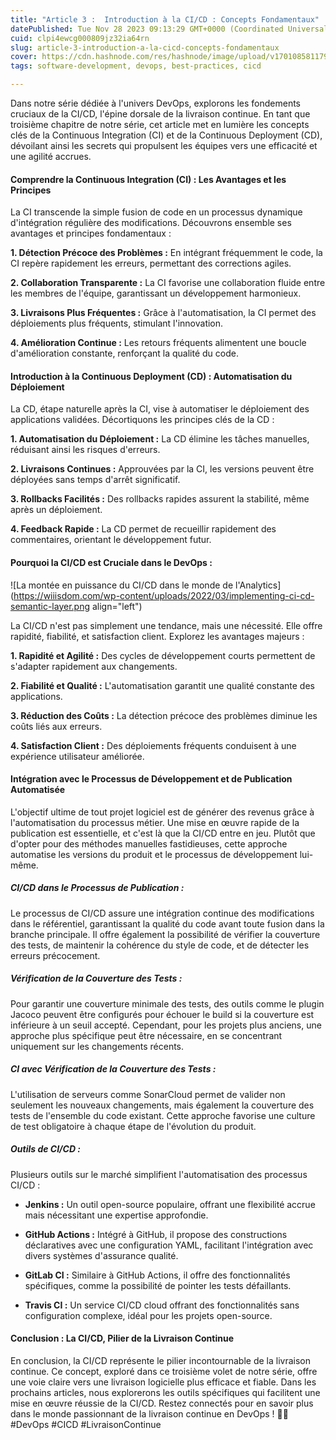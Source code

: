 ```yaml
---
title: "Article 3 :  Introduction à la CI/CD : Concepts Fondamentaux"
datePublished: Tue Nov 28 2023 09:13:29 GMT+0000 (Coordinated Universal Time)
cuid: clpi4ewcg000809jz32ia64rn
slug: article-3-introduction-a-la-cicd-concepts-fondamentaux
cover: https://cdn.hashnode.com/res/hashnode/image/upload/v1701085811797/d7a2d425-638a-4b14-9b18-ed79574878b4.png
tags: software-development, devops, best-practices, cicd

---
```


Dans notre série dédiée à l'univers DevOps, explorons les fondements cruciaux de la CI/CD, l'épine dorsale de la livraison continue. En tant que troisième chapitre de notre série, cet article met en lumière les concepts clés de la Continuous Integration (CI) et de la Continuous Deployment (CD), dévoilant ainsi les secrets qui propulsent les équipes vers une efficacité et une agilité accrues.

#### **Comprendre la Continuous Integration (CI) : Les Avantages et les Principes**

La CI transcende la simple fusion de code en un processus dynamique d'intégration régulière des modifications. Découvrons ensemble ses avantages et principes fondamentaux :

**1\. Détection Précoce des Problèmes :** En intégrant fréquemment le code, la CI repère rapidement les erreurs, permettant des corrections agiles.

**2\. Collaboration Transparente :** La CI favorise une collaboration fluide entre les membres de l'équipe, garantissant un développement harmonieux.

**3\. Livraisons Plus Fréquentes :** Grâce à l'automatisation, la CI permet des déploiements plus fréquents, stimulant l'innovation.

**4\. Amélioration Continue :** Les retours fréquents alimentent une boucle d'amélioration constante, renforçant la qualité du code.

#### **Introduction à la Continuous Deployment (CD) : Automatisation du Déploiement**

La CD, étape naturelle après la CI, vise à automatiser le déploiement des applications validées. Décortiquons les principes clés de la CD :

**1\. Automatisation du Déploiement :** La CD élimine les tâches manuelles, réduisant ainsi les risques d'erreurs.

**2\. Livraisons Continues :** Approuvées par la CI, les versions peuvent être déployées sans temps d'arrêt significatif.

**3\. Rollbacks Facilités :** Des rollbacks rapides assurent la stabilité, même après un déploiement.

**4\. Feedback Rapide :** La CD permet de recueillir rapidement des commentaires, orientant le développement futur.

#### **Pourquoi la CI/CD est Cruciale dans le DevOps :**

![La montée en puissance du CI/CD dans le monde de l'Analytics](https://wiiisdom.com/wp-content/uploads/2022/03/implementing-ci-cd-semantic-layer.png align="left")

La CI/CD n'est pas simplement une tendance, mais une nécessité. Elle offre rapidité, fiabilité, et satisfaction client. Explorez les avantages majeurs :

**1\. Rapidité et Agilité :** Des cycles de développement courts permettent de s'adapter rapidement aux changements.

**2\. Fiabilité et Qualité :** L'automatisation garantit une qualité constante des applications.

**3\. Réduction des Coûts :** La détection précoce des problèmes diminue les coûts liés aux erreurs.

**4\. Satisfaction Client :** Des déploiements fréquents conduisent à une expérience utilisateur améliorée.

#### **Intégration avec le Processus de Développement et de Publication Automatisée**

L'objectif ultime de tout projet logiciel est de générer des revenus grâce à l'automatisation du processus métier. Une mise en œuvre rapide de la publication est essentielle, et c'est là que la CI/CD entre en jeu. Plutôt que d'opter pour des méthodes manuelles fastidieuses, cette approche automatise les versions du produit et le processus de développement lui-même.

##### **CI/CD dans le Processus de Publication :**

Le processus de CI/CD assure une intégration continue des modifications dans le référentiel, garantissant la qualité du code avant toute fusion dans la branche principale. Il offre également la possibilité de vérifier la couverture des tests, de maintenir la cohérence du style de code, et de détecter les erreurs précocement.

##### **Vérification de la Couverture des Tests :**

Pour garantir une couverture minimale des tests, des outils comme le plugin Jacoco peuvent être configurés pour échouer le build si la couverture est inférieure à un seuil accepté. Cependant, pour les projets plus anciens, une approche plus spécifique peut être nécessaire, en se concentrant uniquement sur les changements récents.

##### **CI avec Vérification de la Couverture des Tests :**

L'utilisation de serveurs comme SonarCloud permet de valider non seulement les nouveaux changements, mais également la couverture des tests de l'ensemble du code existant. Cette approche favorise une culture de test obligatoire à chaque étape de l'évolution du produit.

##### **Outils de CI/CD :**

Plusieurs outils sur le marché simplifient l'automatisation des processus CI/CD :

* **Jenkins :** Un outil open-source populaire, offrant une flexibilité accrue mais nécessitant une expertise approfondie.
    
* **GitHub Actions :** Intégré à GitHub, il propose des constructions déclaratives avec une configuration YAML, facilitant l'intégration avec divers systèmes d'assurance qualité.
    
* **GitLab CI :** Similaire à GitHub Actions, il offre des fonctionnalités spécifiques, comme la possibilité de pointer les tests défaillants.
    
* **Travis CI :** Un service CI/CD cloud offrant des fonctionnalités sans configuration complexe, idéal pour les projets open-source.
    

#### **Conclusion : La CI/CD, Pilier de la Livraison Continue**

En conclusion, la CI/CD représente le pilier incontournable de la livraison continue. Ce concept, exploré dans ce troisième volet de notre série, offre une voie claire vers une livraison logicielle plus efficace et fiable. Dans les prochains articles, nous explorerons les outils spécifiques qui facilitent une mise en œuvre réussie de la CI/CD. Restez connectés pour en savoir plus dans le monde passionnant de la livraison continue en DevOps ! 🚀✨ #DevOps #CICD #LivraisonContinue